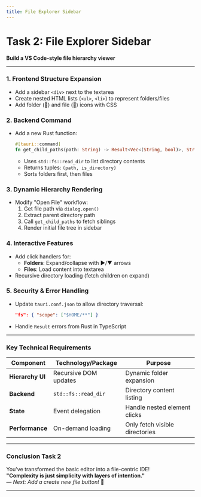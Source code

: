 ```yaml
---
title: File Explorer Sidebar
---
```


# Task 2: File Explorer Sidebar

**Build a VS Code-style file hierarchy viewer**

---

### **1. Frontend Structure Expansion**

- Add a sidebar `<div>` next to the textarea
- Create nested HTML lists (`<ul>`, `<li>`) to represent folders/files
- Add folder (📁) and file (📄) icons with CSS

### **2. Backend Command**

- Add a new Rust function:
  ```rust
  #[tauri::command]
  fn get_child_paths(path: String) -> Result<Vec<(String, bool)>, String>
  ```
  - Uses `std::fs::read_dir` to list directory contents
  - Returns tuples: `(path, is_directory)`
  - Sorts folders first, then files

### **3. Dynamic Hierarchy Rendering**

- Modify "Open File" workflow:
  1. Get file path via `dialog.open()`
  2. Extract parent directory path
  3. Call `get_child_paths` to fetch siblings
  4. Render initial file tree in sidebar

### **4. Interactive Features**

- Add click handlers for:
  - **Folders**: Expand/collapse with ▶/▼ arrows
  - **Files**: Load content into textarea
- Recursive directory loading (fetch children on expand)

### **5. Security & Error Handling**

- Update `tauri.conf.json` to allow directory traversal:
  ```json
  "fs": { "scope": ["$HOME/**"] }
  ```
- Handle `Result` errors from Rust in TypeScript

---

### **Key Technical Requirements**

| Component        | Technology/Package    | Purpose                        |
| ---------------- | --------------------- | ------------------------------ |
| **Hierarchy UI** | Recursive DOM updates | Dynamic folder expansion       |
| **Backend**      | `std::fs::read_dir`   | Directory content listing      |
| **State**        | Event delegation      | Handle nested element clicks   |
| **Performance**  | On-demand loading     | Only fetch visible directories |

---

### Conclusion Task 2

You've transformed the basic editor into a file-centric IDE!  
**"Complexity is just simplicity with layers of intention."**  
_— Next: Add a create new file button!_ 🚀

---
